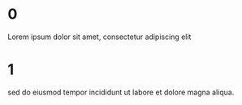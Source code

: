 # 0
Lorem ipsum dolor sit amet,
consectetur adipiscing elit

# 1
sed do eiusmod tempor incididunt
ut labore et dolore magna aliqua.
